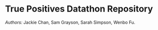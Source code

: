 # True Positives Datathon Repository

_Authors:_ Jackie Chan, Sam Grayson, Sarah Simpson, Wenbo Fu.
